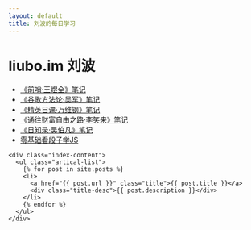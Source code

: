 ```yaml
---
layout: default
title: 刘波的每日学习
---
```


<body>
  <div class="index-wrapper">
	<div class="aside">
	  <div class="info-card">
	    <h1>liubo.im 刘波</h1>
	    <ul>
	        <li><a href="/front.html">《前哨·王煜全》笔记</a></li>
		<li><a href="/methodology.html">《谷歌方法论·吴军》笔记</a></li>
	        <li><a href="/elite-lessons.html">《精英日课·万维钢》笔记</a></li>
	        <li><a href="/wealth-freedom.html">《通往财富自由之路·李笑来》笔记</a></li> 
		<li><a href="/daydayup.html">《日知录·吴伯凡》笔记</a></li>
	        <li><a href="/js.html">零基础看段子学JS</a></li>
	    </ul>
	  </div>
	  <div id="particles-js"></div>
	</div>
	
	<div class="index-content">
	  <ul class="artical-list">
	    {% for post in site.posts %}
	    <li>
	      <a href="{{ post.url }}" class="title">{{ post.title }}</a>
	      <div class="title-desc">{{ post.description }}</div>
	    </li>
	    {% endfor %}
	  </ul>
	</div>
  </div>
</body>